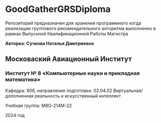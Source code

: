 # GoodGatherGRSDiploma

Репозиторий предназначен для хранения программного когда реализации группового рекомендательного алгоритма выполненно в рамках Выпускной Квалификационной Работы Магистра

**Авторка: Сучкова Наталья Дмитриевна**

## Московаский Авиационный Институт

### Институт № 8	«Компьютерные науки и прикладная математика»

Кафедра: 806, направление подготовки:	02.04.02 Виртуальная/дополненная реальность и искусственный интеллект

Учебная группа: М8О-214М-22

2024 год

